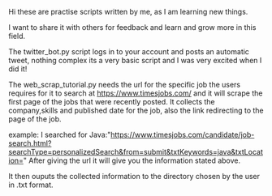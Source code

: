 Hi these are practise scripts written by me, as I am learning new things.

I want to share it with others for feedback and learn and grow more in this field.

The twitter_bot.py script logs in to your account and posts an automatic tweet, nothing complex its a very basic script and I was very excited when I did it!

The web_scrap_tutorial.py needs the url for the specific job the users requires for it to search at https://www.timesjobs.com/ and it will scrape the first page of the jobs that were recently posted.
It collects the company,skills and published date for the job, also the link redirecting to the page of the job.

example:
I searched for Java:"https://www.timesjobs.com/candidate/job-search.html?searchType=personalizedSearch&from=submit&txtKeywords=java&txtLocation="
After giving the url it will give you the information stated above.

It then ouputs the collected information to the directory chosen by the user in .txt format.

